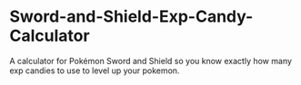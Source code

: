 # Sword-and-Shield-Exp-Candy-Calculator
A calculator for Pokémon Sword and Shield so you know exactly how many exp candies to use to level up your pokemon.
